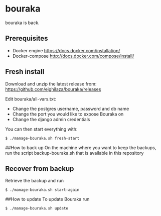 # bouraka
bouraka is back.

## Prerequisites
- Docker engine https://docs.docker.com/installation/
- Docker-compose http://docs.docker.com/compose/install/

## Fresh install
Download and unzip the latest release from: https://github.com/eighilaza/bouraka/releases

Edit bouraka/all-vars.txt:
- Change the postgres username, password and db name
- Change the port you would like to expose Bouraka on
- Change the django admin credentials

You can then start everything with:
```
$ ./manage-bouraka.sh fresh-start
```

##How to back up
On the machine where you want to keep the backups, run the script backup-bouraka.sh that is available in this repository

## Recover from backup
Retrieve the backup and run
```
$ ./manage-bouraka.sh start-again
```

##How to update
To update Bouraka run
```
$ ./manage-bouraka.sh update
```
